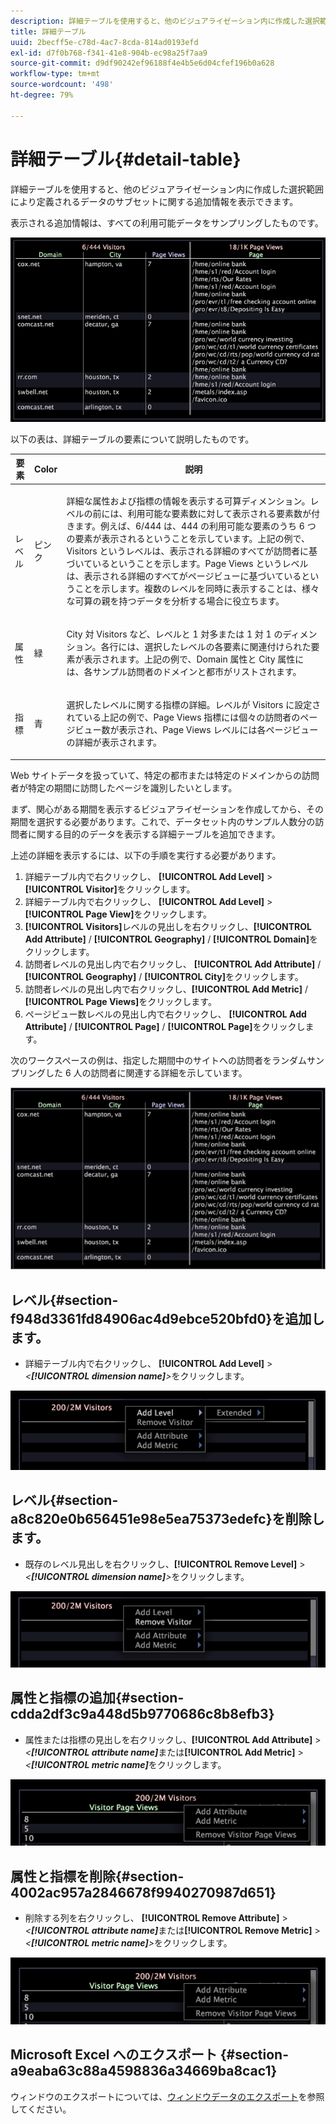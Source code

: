 ```yaml
---
description: 詳細テーブルを使用すると、他のビジュアライゼーション内に作成した選択範囲により定義されるデータのサブセットに関する追加情報を表示できます。
title: 詳細テーブル
uuid: 2becff5e-c78d-4ac7-8cda-814ad0193efd
exl-id: d7f0b768-f341-41e8-904b-ec98a25f7aa9
source-git-commit: d9df90242ef96188f4e4b5e6d04cfef196b0a628
workflow-type: tm+mt
source-wordcount: '498'
ht-degree: 79%

---
```


# 詳細テーブル{#detail-table}

詳細テーブルを使用すると、他のビジュアライゼーション内に作成した選択範囲により定義されるデータのサブセットに関する追加情報を表示できます。

表示される追加情報は、すべての利用可能データをサンプリングしたものです。

![](assets/vis_details.png)

以下の表は、詳細テーブルの要素について説明したものです。

<table id="table_C88C7F7F5AEA4820B908923E45CC0A62"> 
 <thead> 
  <tr> 
   <th colname="col1" class="entry"> 要素 </th> 
   <th colname="col02" class="entry"> Color </th> 
   <th colname="col2" class="entry"> 説明 </th> 
  </tr> 
 </thead>
 <tbody> 
  <tr> 
   <td colname="col1"> <p>レベル </p> </td> 
   <td colname="col02"> <p>ピンク </p> </td> 
   <td colname="col2"> <p>詳細な属性および指標の情報を表示する可算ディメンション。レベルの前には、利用可能な要素数に対して表示される要素数が付きます。例えば、6/444 は、444 の利用可能な要素のうち 6 つの要素が表示されるということを示しています。上記の例で、Visitors というレベルは、表示される詳細のすべてが訪問者に基づいているということを示します。Page Views というレベルは、表示される詳細のすべてがページビューに基づいているということを示します。複数のレベルを同時に表示することは、様々な可算の親を持つデータを分析する場合に役立ちます。 </p> </td> 
  </tr> 
  <tr> 
   <td colname="col1"> <p>属性 </p> </td> 
   <td colname="col02"> <p>緑 </p> </td> 
   <td colname="col2"> <p>City 対 Visitors など、レベルと 1 対多または 1 対 1 のディメンション。各行には、選択したレベルの各要素に関連付けられた要素が表示されます。上記の例で、Domain 属性と City 属性には、各サンプル訪問者のドメインと都市がリストされます。 </p> </td> 
  </tr> 
  <tr> 
   <td colname="col1"> <p>指標 </p> </td> 
   <td colname="col02"> <p>青 </p> </td> 
   <td colname="col2"> <p>選択したレベルに関する指標の詳細。レベルが Visitors に設定されている上記の例で、Page Views 指標には個々の訪問者のページビュー数が表示され、Page Views レベルには各ページビューの詳細が表示されます。 </p> </td> 
  </tr> 
 </tbody> 
</table>

Web サイトデータを扱っていて、特定の都市または特定のドメインからの訪問者が特定の期間に訪問したページを識別したいとします。

まず、関心がある期間を表示するビジュアライゼーションを作成してから、その期間を選択する必要があります。これで、データセット内のサンプル人数分の訪問者に関する目的のデータを表示する詳細テーブルを追加できます。

上述の詳細を表示するには、以下の手順を実行する必要があります。

1. 詳細テーブル内で右クリックし、 **[!UICONTROL Add Level]** > **[!UICONTROL Visitor]**&#x200B;をクリックします。
1. 詳細テーブル内で右クリックし、 **[!UICONTROL Add Level]** > **[!UICONTROL Page View]**&#x200B;をクリックします。
1. **[!UICONTROL Visitors]**&#x200B;レベルの見出しを右クリックし、**[!UICONTROL Add Attribute]** / **[!UICONTROL Geography]** / **[!UICONTROL Domain]**&#x200B;をクリックします。
1. 訪問者レベルの見出し内で右クリックし、 **[!UICONTROL Add Attribute]** / **[!UICONTROL Geography]** / **[!UICONTROL City]**&#x200B;をクリックします。
1. 訪問者レベルの見出し内で右クリックし、**[!UICONTROL Add Metric]** / **[!UICONTROL Page Views]**&#x200B;をクリックします。
1. ページビュー数レベルの見出し内で右クリックし、 **[!UICONTROL Add Attribute]** / **[!UICONTROL Page]** / **[!UICONTROL Page]**&#x200B;をクリックします。

次のワークスペースの例は、指定した期間中のサイトへの訪問者をランダムサンプリングした 6 人の訪問者に関連する詳細を示しています。

![](assets/client-tab1.png)

## レベル{#section-f948d3361fd84906ac4d9ebce520bfd0}を追加します。

* 詳細テーブル内で右クリックし、 **[!UICONTROL Add Level]** > *&lt;**[!UICONTROL dimension name]**>*&#x200B;をクリックします。

![](assets/mnu_DetailsTable_AddLevel.png)

## レベル{#section-a8c820e0b656451e98e5ea75373edefc}を削除します。

* 既存のレベル見出しを右クリックし、**[!UICONTROL Remove Level]** > *&lt;**[!UICONTROL dimension name]**>*&#x200B;をクリックします。

![](assets/mnu_DetailsTable_Level.png)

## 属性と指標の追加{#section-cdda2df3c9a448d5b9770686c8b8efb3}

* 属性または指標の見出しを右クリックし、**[!UICONTROL Add Attribute]** > *&lt;**[!UICONTROL attribute name]***&#x200B;または&#x200B;**[!UICONTROL Add Metric]** > *&lt;**[!UICONTROL metric name]***&#x200B;をクリックします。

![](assets/mnu_DetailsTable.png)

## 属性と指標を削除{#section-4002ac957a2846678f9940270987d651}

* 削除する列を右クリックし、 **[!UICONTROL Remove Attribute]** > *&lt;**[!UICONTROL attribute name]***&#x200B;または&#x200B;**[!UICONTROL Remove Metric]** > *&lt;**[!UICONTROL metric name]**>*&#x200B;をクリックします。

![](assets/mnu_DetailsTable.png)

## Microsoft Excel へのエクスポート {#section-a9eaba63c88a4598836a34669ba8cac1}

ウィンドウのエクスポートについては、[ウィンドウデータのエクスポート](../../../home/c-get-started/c-wk-win-wksp/c-exp-win-data.md#concept-8df61d64ed434cc5a499023c44197349)を参照してください。
